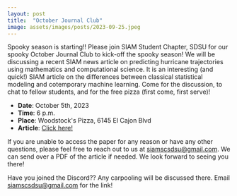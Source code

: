 ```yaml
---
layout: post
title:  "October Journal Club"
image: assets/images/posts/2023-09-25.jpeg
---
```


Spooky season is starting!! Please join SIAM Student Chapter, SDSU for our spooky October Journal Club to kick-off the spooky season! We will be discussing a recent SIAM news article on predicting hurricane trajectories using mathematics and computational science. It is an interesting (and quick!) SIAM article on the differences between classical statistical modeling and cotemporary machine learning. Come for the discussion, to chat to fellow students, and for the free pizza (first come, first serve)!

- __Date__:   October 5th, 2023
- __Time__:   6 p.m.
- __Place__:  Woodstock's Pizza, 6145 El Cajon Blvd
- __Article__:  [Click here!](https://sinews.siam.org/Details-Page/predicting-hurricane-trajectories)

If you are unable to access the paper for any reason or have any other questions, please feel free to reach out to us at [siamscsdsu@gmail.com](mailto:siamscsdsu@gmail.com). We can send over a PDF of the article if needed. We look forward to seeing you there!

Have you joined the Discord?? Any carpooling will be discussed there. Email [siamscsdsu@gmail.com](mailto:siamscsdsu@gmail.com) for the link!

